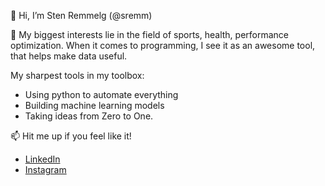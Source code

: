 👋 Hi, I’m Sten Remmelg (@sremm)

👀 My biggest interests lie in the field of sports, health, performance optimization. When it comes to programming, I see it as an awesome tool, that helps make data useful.

My sharpest tools in my toolbox:
 - Using python to automate everything
 - Building machine learning models
 - Taking ideas from Zero to One.

📫 Hit me up if you feel like it! 
- [LinkedIn](https://www.linkedin.com/in/stenremmelg/) 
- [Instagram](https://www.instagram.com/steniinsta/)

<!---
sremm/sremm is a ✨ special ✨ repository because its `README.md` (this file) appears on your GitHub profile.
You can click the Preview link to take a look at your changes.
--->
